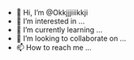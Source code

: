 - 👋 Hi, I’m @Okkjjjiiikkji
- 👀 I’m interested in ...
- 🌱 I’m currently learning ...
- 💞️ I’m looking to collaborate on ...
- 📫 How to reach me ...

<!---
Okkjjjiiikkji/Okkjjjiiikkji is a ✨ special ✨ repository because its `README.md` (this file) appears on your GitHub profile.
You can click the Preview link to take a look at your changes.
--->
